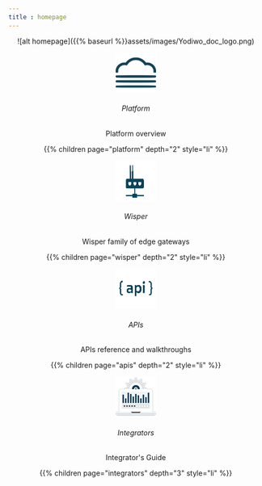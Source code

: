 ```yaml
---
title : homepage
---
```






<center>![alt homepage]({{% baseurl %}}assets/images/Yodiwo_doc_logo.png)</center>



<link rel="stylesheet" href="{{% baseurl %}}/css/homepage.css">

<div class="row"><center>


<section class="quarter container herehover">

<a href="{{% baseurl %}}platform"/><img src = "/assets/images/platform.png" class="img" ></a>

  <span class="open"> <h6>Platform</h6> <p>Platform overview</p> </span>
  <span class="showmeonhover">{{% children page="platform" depth="2" style="li" %}}</span>

</section> 

   <section class="quarter container herehover">

<a href="{{% baseurl %}}wisper/"> <img src = "/assets/images/wisper.png" class="img"> </a>

<span class="open"> <h6>Wisper</h6> <p>Wisper family of edge gateways</p> </span>
  <span class="showmeonhover">{{% children page="wisper" depth="2" style="li" %}}</span>

</section> 

  <section  class="quarter container herehover">

  <a href="{{% baseurl %}}apis/"><img src = "/assets/images/Api.png" class="img"></a>

   <span class="open"> <h6>APIs</h6><p>APIs reference and walkthroughs</p> </span>
  <span class="showmeonhover"> {{% children page="apis" depth="2" style="li" %}}</span>

</section> 

  <section class="quarter container herehover">

<a href="{{% baseurl %}}integrators/"><img src = "/assets/images/Integrators.png" class="img"></a>

 <span class="open"> <h6>Integrators</h6><p>Integrator's Guide</p> </span>
  <span class="showmeonhover">{{% children page="integrators" depth="3" style="li" %}}</span>

</section> </center>

</div> 


